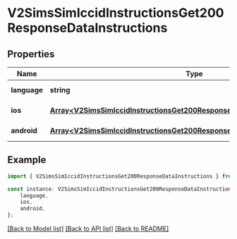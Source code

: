 # V2SimsSimIccidInstructionsGet200ResponseDataInstructions


## Properties

Name | Type | Description | Notes
------------ | ------------- | ------------- | -------------
**language** | **string** |  | [default to undefined]
**ios** | [**Array&lt;V2SimsSimIccidInstructionsGet200ResponseDataInstructionsIosInner&gt;**](V2SimsSimIccidInstructionsGet200ResponseDataInstructionsIosInner.md) |  | [default to undefined]
**android** | [**Array&lt;V2SimsSimIccidInstructionsGet200ResponseDataInstructionsAndroidInner&gt;**](V2SimsSimIccidInstructionsGet200ResponseDataInstructionsAndroidInner.md) |  | [default to undefined]

## Example

```typescript
import { V2SimsSimIccidInstructionsGet200ResponseDataInstructions } from '@hiilo/airalo';

const instance: V2SimsSimIccidInstructionsGet200ResponseDataInstructions = {
    language,
    ios,
    android,
};
```

[[Back to Model list]](../README.md#documentation-for-models) [[Back to API list]](../README.md#documentation-for-api-endpoints) [[Back to README]](../README.md)
